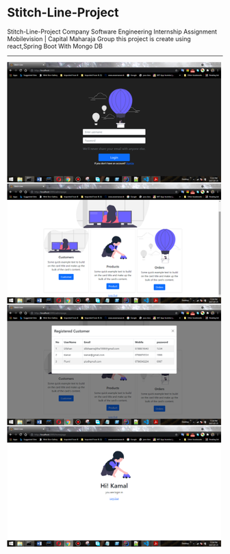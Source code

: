 # Stitch-Line-Project
Stitch-Line-Project Company Software Engineering Internship Assignment Mobilevision | Capital Maharaja Group this project is create using react,Spring Boot With Mongo DB
<hr/>
<div style={display="flex",flexDirection:"row",flexWrap="wrap",justifyContent="center"}>
<img src="https://github.com/DilshanRajika9835/Stitch-Line-Project/blob/master/screenShot/Screen%20Shot%20(2).png" width="500" title="WhatsApp:+94766681528">
<img src="https://github.com/DilshanRajika9835/Stitch-Line-Project/blob/master/screenShot/Screen%20Shot%20(3).png" width="500" title="WhatsApp:+94766681528">
<img src="https://github.com/DilshanRajika9835/Stitch-Line-Project/blob/master/screenShot/Screen%20Shot%20(4).png" width="500" title="WhatsApp:+94766681528">
<img src="https://github.com/DilshanRajika9835/Stitch-Line-Project/blob/master/screenShot/Screen%20Shot%20(1).png" width="500" title="WhatsApp:+94766681528">
</div>

